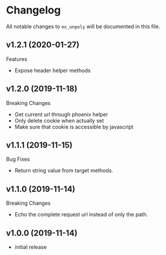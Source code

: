 # Changelog

All notable changes to `ex_unpoly` will be documented in this file.

## v1.2.1 (2020-01-27)

Features

- Expose header helper methods

## v1.2.0 (2019-11-18)

Breaking Changes

- Get current url through phoenix helper
- Only delete cookie when actually set
- Make sure that cookie is accessible by javascript

## v1.1.1 (2019-11-15)

Bug Fixes

- Return string value from target methods.

## v1.1.0 (2019-11-14)

Breaking Changes

- Echo the complete request url instead of only the path.

## v1.0.0 (2019-11-14)

- initial release
